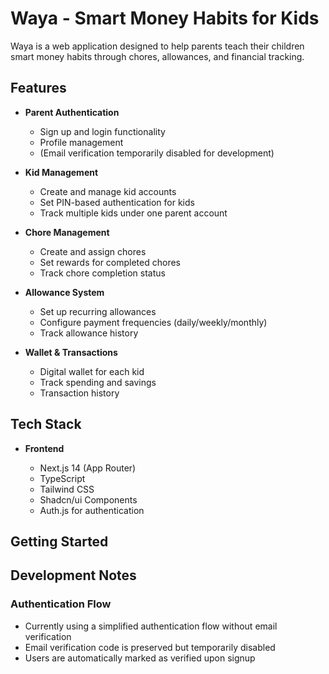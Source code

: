 # Waya - Smart Money Habits for Kids

Waya is a web application designed to help parents teach their children smart money habits through chores, allowances, and financial tracking.

## Features

- **Parent Authentication**

  - Sign up and login functionality
  - Profile management
  - (Email verification temporarily disabled for development)

- **Kid Management**

  - Create and manage kid accounts
  - Set PIN-based authentication for kids
  - Track multiple kids under one parent account

- **Chore Management**

  - Create and assign chores
  - Set rewards for completed chores
  - Track chore completion status

- **Allowance System**

  - Set up recurring allowances
  - Configure payment frequencies (daily/weekly/monthly)
  - Track allowance history

- **Wallet & Transactions**
  - Digital wallet for each kid
  - Track spending and savings
  - Transaction history

## Tech Stack

- **Frontend**

  - Next.js 14 (App Router)
  - TypeScript
  - Tailwind CSS
  - Shadcn/ui Components
  - Auth.js for authentication

## Getting Started

## Development Notes

### Authentication Flow

- Currently using a simplified authentication flow without email verification
- Email verification code is preserved but temporarily disabled
- Users are automatically marked as verified upon signup

 
